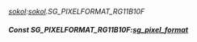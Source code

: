 _[sokol](../../modules/sokol/sokol-module.md):[sokol](../../modules/sokol/sokol-module.md).SG\_PIXELFORMAT\_RG11B10F_
##### Const SG\_PIXELFORMAT\_RG11B10F:[sg_pixel_format](../../modules/sokol/sokol-sg_pixel_format.md)
